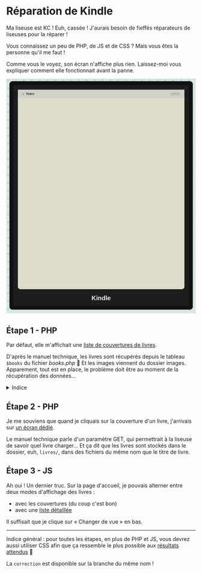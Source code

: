 # Réparation de Kindle

Ma liseuse est KC ! Euh, cassée ! J'aurais besoin de fieffés réparateurs de liseuses pour la réparer !

Vous connaissez un peu de PHP, de JS et de CSS ? Mais vous êtes la personne qu'il me faut !

Comme vous le voyez, son écran n'affiche plus rien. Laissez-moi vous expliquer comment elle fonctionnait avant la panne.

![Kindle cassé](bug.png)

## Étape 1 - PHP

Par défaut, elle m'affichait une [liste de couvertures de livres](resultat/home.png).

D'après le manuel technique, les livres sont récupérés depuis le tableau `$books` du fichier *books.php* :thinking: Et les images viennent du dossier images. Apparement, tout est en place, le problème doit être au moment de la récupération des données…

<details>
<summary>Indice</summary>

Vous n'avez *jamais besoin d'écrire le titre des livres en dur*, ils existent déjà : l'objectif est de les récupérer automatiquement depuis le tableau, avec une itération.

</details>

## Étape 2 - PHP

Je me souviens que quand je cliquais sur la couverture d'un livre, j'arrivais sur [un écran dédié](resultat/livre.png).

Le manuel technique parle d'un paramètre GET, qui permettrait à la liseuse de savoir quel livre charger… Et ça dit que les livres sont stockés dans le dossier, euh, `livres/`, dans des fichiers du même nom que le titre de livre.

## Étape 3 - JS

Ah oui ! Un dernier truc. Sur la page d'accueil, je pouvais alterner entre deux modes d'affichage des livres :

- avec les couvertures (du coup c'est bon)
- avec une [liste détaillée](resultat/liste.png)

Il suffisait que je clique sur « Changer de vue » en bas.

---

Indice général : pour toutes les étapes, en plus de PHP et JS, vous devrez aussi utiliser CSS afin que ça ressemble le plus possible aux [résultats attendus](resultat/) :pray:

La `correction` est disponible sur la branche du même nom !
